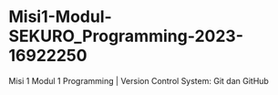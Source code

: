 # Misi1-Modul-SEKURO_Programming-2023-16922250
Misi 1 Modul 1 Programming | Version Control System: Git dan GitHub
